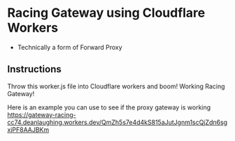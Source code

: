 # Racing Gateway using Cloudflare Workers
- Technically a form of Forward Proxy

## Instructions

Throw this worker.js file into Cloudflare workers and boom! Working Racing Gateway! 

Here is an example you can use to see if the proxy gateway is working https://gateway-racing-cc74.deanlaughing.workers.dev/QmZh5s7e4d4kS815aJutJgnm1scQjZdn6sgxjPF8AAJBKm
